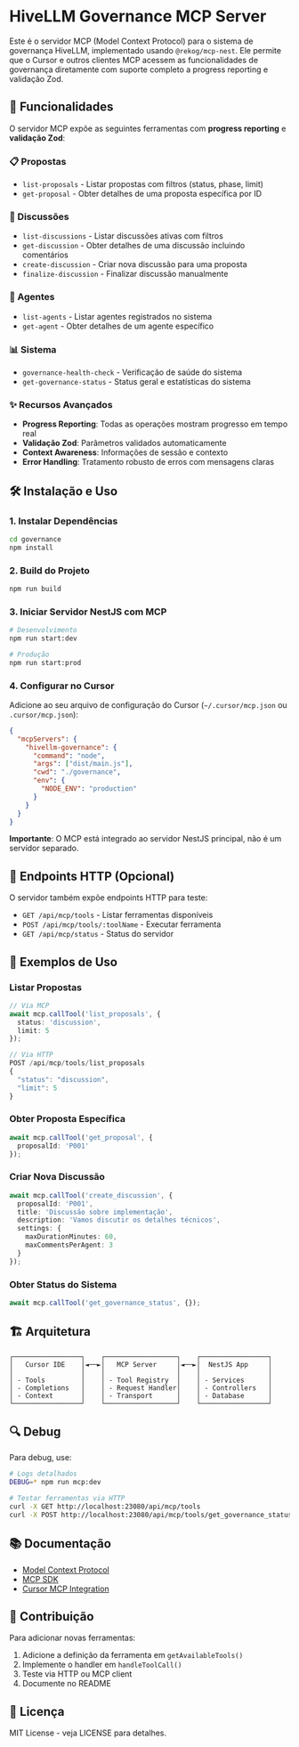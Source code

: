 # HiveLLM Governance MCP Server

Este é o servidor MCP (Model Context Protocol) para o sistema de governança HiveLLM, implementado usando `@rekog/mcp-nest`. Ele permite que o Cursor e outros clientes MCP acessem as funcionalidades de governança diretamente com suporte completo a progress reporting e validação Zod.

## 🚀 Funcionalidades

O servidor MCP expõe as seguintes ferramentas com **progress reporting** e **validação Zod**:

### 📋 Propostas
- `list-proposals` - Listar propostas com filtros (status, phase, limit)
- `get-proposal` - Obter detalhes de uma proposta específica por ID

### 💬 Discussões
- `list-discussions` - Listar discussões ativas com filtros
- `get-discussion` - Obter detalhes de uma discussão incluindo comentários
- `create-discussion` - Criar nova discussão para uma proposta
- `finalize-discussion` - Finalizar discussão manualmente

### 🤖 Agentes
- `list-agents` - Listar agentes registrados no sistema
- `get-agent` - Obter detalhes de um agente específico

### 📊 Sistema
- `governance-health-check` - Verificação de saúde do sistema
- `get-governance-status` - Status geral e estatísticas do sistema

### ✨ Recursos Avançados
- **Progress Reporting**: Todas as operações mostram progresso em tempo real
- **Validação Zod**: Parâmetros validados automaticamente
- **Context Awareness**: Informações de sessão e contexto
- **Error Handling**: Tratamento robusto de erros com mensagens claras

## 🛠️ Instalação e Uso

### 1. Instalar Dependências
```bash
cd governance
npm install
```

### 2. Build do Projeto
```bash
npm run build
```

### 3. Iniciar Servidor NestJS com MCP
```bash
# Desenvolvimento
npm run start:dev

# Produção
npm run start:prod
```

### 4. Configurar no Cursor

Adicione ao seu arquivo de configuração do Cursor (`~/.cursor/mcp.json` ou `.cursor/mcp.json`):

```json
{
  "mcpServers": {
    "hivellm-governance": {
      "command": "node",
      "args": ["dist/main.js"],
      "cwd": "./governance",
      "env": {
        "NODE_ENV": "production"
      }
    }
  }
}
```

**Importante**: O MCP está integrado ao servidor NestJS principal, não é um servidor separado.

## 📡 Endpoints HTTP (Opcional)

O servidor também expõe endpoints HTTP para teste:

- `GET /api/mcp/tools` - Listar ferramentas disponíveis
- `POST /api/mcp/tools/:toolName` - Executar ferramenta
- `GET /api/mcp/status` - Status do servidor

## 🔧 Exemplos de Uso

### Listar Propostas
```typescript
// Via MCP
await mcp.callTool('list_proposals', {
  status: 'discussion',
  limit: 5
});

// Via HTTP
POST /api/mcp/tools/list_proposals
{
  "status": "discussion",
  "limit": 5
}
```

### Obter Proposta Específica
```typescript
await mcp.callTool('get_proposal', {
  proposalId: 'P001'
});
```

### Criar Nova Discussão
```typescript
await mcp.callTool('create_discussion', {
  proposalId: 'P001',
  title: 'Discussão sobre implementação',
  description: 'Vamos discutir os detalhes técnicos',
  settings: {
    maxDurationMinutes: 60,
    maxCommentsPerAgent: 3
  }
});
```

### Obter Status do Sistema
```typescript
await mcp.callTool('get_governance_status', {});
```

## 🏗️ Arquitetura

```
┌─────────────────┐    ┌──────────────────┐    ┌─────────────────┐
│   Cursor IDE    │◄──►│   MCP Server     │◄──►│  NestJS App     │
│                 │    │                  │    │                 │
│ - Tools         │    │ - Tool Registry  │    │ - Services      │
│ - Completions   │    │ - Request Handler│    │ - Controllers   │
│ - Context       │    │ - Transport      │    │ - Database      │
└─────────────────┘    └──────────────────┘    └─────────────────┘
```

## 🔍 Debug

Para debug, use:

```bash
# Logs detalhados
DEBUG=* npm run mcp:dev

# Testar ferramentas via HTTP
curl -X GET http://localhost:23080/api/mcp/tools
curl -X POST http://localhost:23080/api/mcp/tools/get_governance_status -d '{}'
```

## 📚 Documentação

- [Model Context Protocol](https://modelcontextprotocol.io/)
- [MCP SDK](https://github.com/modelcontextprotocol/typescript-sdk)
- [Cursor MCP Integration](https://docs.cursor.com/mcp)

## 🤝 Contribuição

Para adicionar novas ferramentas:

1. Adicione a definição da ferramenta em `getAvailableTools()`
2. Implemente o handler em `handleToolCall()`
3. Teste via HTTP ou MCP client
4. Documente no README

## 📄 Licença

MIT License - veja LICENSE para detalhes.
